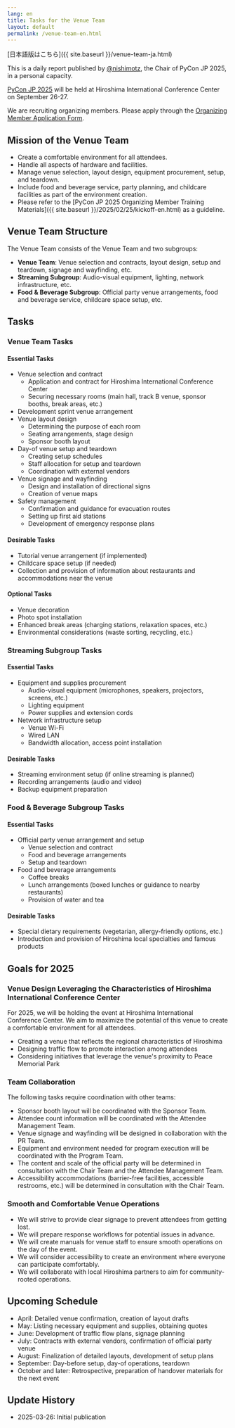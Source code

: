 ```yaml
---
lang: en
title: Tasks for the Venue Team
layout: default
permalink: /venue-team-en.html
---
```


[日本語版はこちら]({{ site.baseurl }}/venue-team-ja.html)

This is a daily report published by [@nishimotz](https://d.nishimotz.com/aboutme), the Chair of PyCon JP 2025, in a personal capacity.

[PyCon JP 2025](https://2025.pycon.jp/) will be held at Hiroshima International Conference Center on September 26-27.

We are recruiting organizing members. Please apply through the [Organizing Member Application Form](https://forms.gle/7irqYKhZVj7AY7LfA).

## Mission of the Venue Team

- Create a comfortable environment for all attendees.
- Handle all aspects of hardware and facilities.
- Manage venue selection, layout design, equipment procurement, setup, and teardown.
- Include food and beverage service, party planning, and childcare facilities as part of the environment creation.
- Please refer to the [PyCon JP 2025 Organizing Member Training Materials]({{ site.baseurl }}/2025/02/25/kickoff-en.html) as a guideline.

## Venue Team Structure

The Venue Team consists of the Venue Team and two subgroups:

- **Venue Team**: Venue selection and contracts, layout design, setup and teardown, signage and wayfinding, etc.
- **Streaming Subgroup**: Audio-visual equipment, lighting, network infrastructure, etc.
- **Food & Beverage Subgroup**: Official party venue arrangements, food and beverage service, childcare space setup, etc.

## Tasks

### Venue Team Tasks

#### Essential Tasks
- Venue selection and contract
  - Application and contract for Hiroshima International Conference Center
  - Securing necessary rooms (main hall, track B venue, sponsor booths, break areas, etc.)
- Development sprint venue arrangement
- Venue layout design
  - Determining the purpose of each room
  - Seating arrangements, stage design
  - Sponsor booth layout
- Day-of venue setup and teardown
  - Creating setup schedules
  - Staff allocation for setup and teardown
  - Coordination with external vendors
- Venue signage and wayfinding
  - Design and installation of directional signs
  - Creation of venue maps
- Safety management
  - Confirmation and guidance for evacuation routes
  - Setting up first aid stations
  - Development of emergency response plans

#### Desirable Tasks
- Tutorial venue arrangement (if implemented)
- Childcare space setup (if needed)
- Collection and provision of information about restaurants and accommodations near the venue

#### Optional Tasks
- Venue decoration
- Photo spot installation
- Enhanced break areas (charging stations, relaxation spaces, etc.)
- Environmental considerations (waste sorting, recycling, etc.)

### Streaming Subgroup Tasks

#### Essential Tasks
- Equipment and supplies procurement
  - Audio-visual equipment (microphones, speakers, projectors, screens, etc.)
  - Lighting equipment
  - Power supplies and extension cords
- Network infrastructure setup
  - Venue Wi-Fi
  - Wired LAN
  - Bandwidth allocation, access point installation

#### Desirable Tasks
- Streaming environment setup (if online streaming is planned)
- Recording arrangements (audio and video)
- Backup equipment preparation

### Food & Beverage Subgroup Tasks

#### Essential Tasks
- Official party venue arrangement and setup
  - Venue selection and contract
  - Food and beverage arrangements
  - Setup and teardown
- Food and beverage arrangements
  - Coffee breaks
  - Lunch arrangements (boxed lunches or guidance to nearby restaurants)
  - Provision of water and tea

#### Desirable Tasks
- Special dietary requirements (vegetarian, allergy-friendly options, etc.)
- Introduction and provision of Hiroshima local specialties and famous products

## Goals for 2025

### Venue Design Leveraging the Characteristics of Hiroshima International Conference Center

For 2025, we will be holding the event at Hiroshima International Conference Center. We aim to maximize the potential of this venue to create a comfortable environment for all attendees.

- Creating a venue that reflects the regional characteristics of Hiroshima
- Designing traffic flow to promote interaction among attendees
- Considering initiatives that leverage the venue's proximity to Peace Memorial Park

### Team Collaboration

The following tasks require coordination with other teams:

- Sponsor booth layout will be coordinated with the Sponsor Team.
- Attendee count information will be coordinated with the Attendee Management Team.
- Venue signage and wayfinding will be designed in collaboration with the PR Team.
- Equipment and environment needed for program execution will be coordinated with the Program Team.
- The content and scale of the official party will be determined in consultation with the Chair Team and the Attendee Management Team.
- Accessibility accommodations (barrier-free facilities, accessible restrooms, etc.) will be determined in consultation with the Chair Team.

### Smooth and Comfortable Venue Operations

- We will strive to provide clear signage to prevent attendees from getting lost.
- We will prepare response workflows for potential issues in advance.
- We will create manuals for venue staff to ensure smooth operations on the day of the event.
- We will consider accessibility to create an environment where everyone can participate comfortably.
- We will collaborate with local Hiroshima partners to aim for community-rooted operations.

## Upcoming Schedule

- April: Detailed venue confirmation, creation of layout drafts
- May: Listing necessary equipment and supplies, obtaining quotes
- June: Development of traffic flow plans, signage planning
- July: Contracts with external vendors, confirmation of official party venue
- August: Finalization of detailed layouts, development of setup plans
- September: Day-before setup, day-of operations, teardown
- October and later: Retrospective, preparation of handover materials for the next event

## Update History

- 2025-03-26: Initial publication
